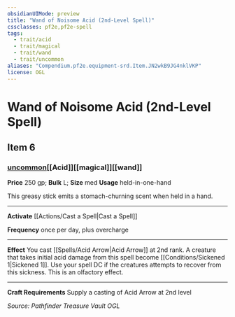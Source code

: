 ```yaml
---
obsidianUIMode: preview
title: "Wand of Noisome Acid (2nd-Level Spell)"
cssclasses: pf2e,pf2e-spell
tags:
  - trait/acid
  - trait/magical
  - trait/wand
  - trait/uncommon
aliases: "Compendium.pf2e.equipment-srd.Item.JN2wkB9JG4nklVKP"
license: OGL
---
```

# Wand of Noisome Acid (2nd-Level Spell)
## Item 6
### [uncommon](uncommon "Uncommon Rarity Trait")[[Acid]][[magical]][[wand]]


**Price** 250 gp; 
**Bulk** L; **Size** med
**Usage** held-in-one-hand

This greasy stick emits a stomach-churning scent when held in a hand.

* * *

**Activate** [[Actions/Cast a Spell|Cast a Spell]]

**Frequency** once per day, plus overcharge

* * *

**Effect** You cast [[Spells/Acid Arrow|Acid Arrow]] at 2nd rank. A creature that takes initial acid damage from this spell become [[Conditions/Sickened 1|Sickened 1]]. Use your spell DC if the creatures attempts to recover from this sickness. This is an olfactory effect.

* * *

**Craft Requirements** Supply a casting of Acid Arrow at 2nd level

*Source: Pathfinder Treasure Vault*
*OGL*